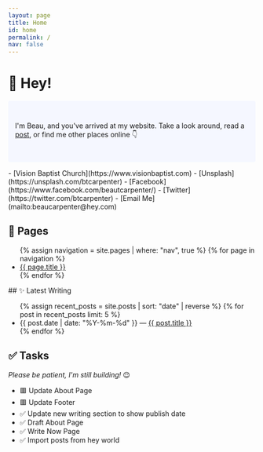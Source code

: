 ```yaml
---
layout: page
title: Home
id: home
permalink: /
nav: false
---
```


# 👋 Hey!

<p style="padding: 3em 1em; background: #f5f7ff; border-radius: 4px;">
I'm Beau, and you've arrived at my website. Take a look around, read a <a href="/posts" class="internal-link">post</a>, or find me other places online 👇
</p>
- [Vision Baptist Church](https://www.visionbaptist.com)
- [Unsplash](https://unsplash.com/btcarpenter)
- [Facebook](https://www.facebook.com/beautcarpenter/)
- [Twitter](https://twitter.com/btcarpenter)
- [Email Me](mailto:beaucarpenter@hey.com)

## 📝 Pages

<ul>
  {% assign navigation = site.pages | where: "nav", true %}
  {% for page in navigation %}
  <li>
    <a class="internal-link" href="{{ site.baseurl }}{{ page.url }}">{{ page.title }}</a>
  </li>
  {% endfor %}
</ul>
## ✨ Latest Writing

<ul>
  {% assign recent_posts = site.posts | sort: "date" | reverse %}
  {% for post in recent_posts limit: 5 %}
    <li>
      {{ post.date | date: "%Y-%m-%d" }} — <a class="internal-link" href="{{ site.baseurl }}{{ post.url }}">{{ post.title }}</a>
    </li>
  {% endfor %}
</ul>

## ✅ Tasks

*Please be patient, I'm still building!* 😌

- 🟥 Update About Page
- 🟥 Update Footer
- ✅ Update new writing section to show publish date
- ✅ Draft About Page
- ✅ Write Now Page
- ✅ Import posts from hey world

<style>
  .wrapper {
    max-width: 46em;
  }
</style>